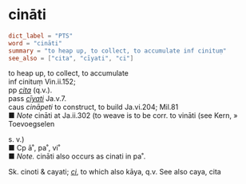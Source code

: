 # cināti

``` toml
dict_label = "PTS"
word = "cināti"
summary = "to heap up, to collect, to accumulate inf cinituṃ"
see_also = ["cita", "cīyati", "ci"]
```

to heap up, to collect, to accumulate  
inf cinituṃ Vin.ii.152;  
pp *[cita](cita.md)* (q.v.).  
pass *[cīyati](cīyati.md)* Ja.v.7.  
caus *cināpeti* to construct, to build Ja.vi.204; Mil.81  
■ *Note* cināti at Ja.ii.302 (to weave is to be corr. to vināti (see Kern,
» Toevoegselen

 s. v.)  
■ Cp ā˚, pa˚, vi˚  
■ *Note.* cināti also occurs as cinati in pa˚.

Sk. cinoti & cayati; *[ci](ci.md)*, to which also kāya, q.v. See also caya, cita

